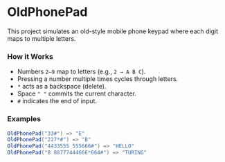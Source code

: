 # OldPhonePad

This project simulates an old-style mobile phone keypad where each digit maps to multiple letters.

### How it Works
- Numbers `2–9` map to letters (e.g., `2 → A B C`).
- Pressing a number multiple times cycles through letters.
- `*` acts as a backspace (delete).
- Space `" "` commits the current character.
- `#` indicates the end of input.

### Examples
```csharp
OldPhonePad("33#") => "E"
OldPhonePad("227*#") => "B"
OldPhonePad("4433555 555666#") => "HELLO"
OldPhonePad("8 88777444666*664#") => "TURING"